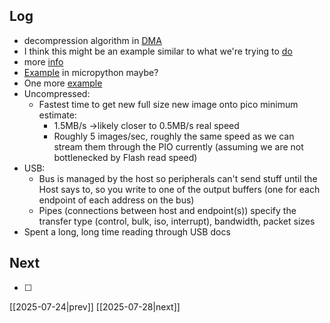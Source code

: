 ## Log
- decompression algorithm in [DMA](https://www.reddit.com/r/raspberrypipico/comments/1lkr15n/super_fast_animation_rendering_on_the_pico_2/)
- I think this might be an example similar to what we're trying to [do](https://github.com/hathach/tinyusb/blob/master/examples/device/cdc_dual_ports/src/main.c)
- more [info](https://www.reddit.com/r/embedded/comments/130xlw9/usb_cdc_multiple_virtual_com_ports/)
- [Example](https://github.com/micropython/micropython-lib/blob/master/micropython/usb/examples/device/cdc_repl_example.py) in micropython maybe?
- One more [example](https://github.com/shekhuverma/Pyusb-RP-PICO/blob/main/device/main.c)
- Uncompressed:
	- Fastest time to get new full size new image onto pico minimum estimate: 
		- 1.5MB/s ->likely closer to 0.5MB/s real speed
		- Roughly 5 images/sec, roughly the same speed as we can stream them through the PIO currently (assuming we are not bottlenecked by Flash read speed)
- USB:
	- Bus is managed by the host so peripherals can't send stuff until the Host says to, so you write to one of the output buffers (one for each endpoint of each address on the bus)
	- Pipes (connections between host and endpoint(s)) specify the transfer type (control, bulk, iso, interrupt), bandwidth, packet sizes 
- Spent a long, long time reading through USB docs
## Next
- [ ]

[[2025-07-24|prev]] [[2025-07-28|next]]
